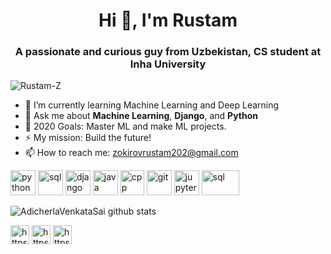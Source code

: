 <!--
**Rustam-Z/Rustam-Z** is a ✨ _special_ ✨ repository because its `README.md` (this file) appears on your GitHub profile.

Here are some ideas to get you started:

- 🔭 I’m currently working on ...
- 🌱 I’m currently learning ...
- 👯 I’m looking to collaborate with other developers
- 🤔 I’m looking for help with ...
- 💬 Ask me about ...
- 📫 How to reach me: ...
- 😄 Pronouns: ...
- ⚡ Fun fact: ...
- 🔮 <img src="https://media.giphy.com/media/WUlplcMpOCEmTGBtBW/giphy.gif" width="35">
<h3 align="center"><b>Seeking Machine Learning Intern roles!!</b></h3>
<img align='right' src="https://media.giphy.com/media/M9gbBd9nbDrOTu1Mqx/giphy.gif" width="230">

## <img src="https://media.giphy.com/media/M9gbBd9nbDrOTu1Mqx/giphy.gif" width="50"> How about some stats?
[![Repos Badge](https://badges.pufler.dev/repos/Rustam-Z)](https://badges.pufler.dev/repos/Rustam-Z)
[![Commits Badge](https://badges.pufler.dev/commits/monthly/Rustam-Z)](https://badges.pufler.dev/commits/monthly/Rustam-Z)
![Profile views](https://gpvc.arturio.dev/Rustam-Z) 
![GitHub followers](https://img.shields.io/github/followers/Rustam-Z?label=Follow&style=social) 

[![Top Langs](https://github-readme-stats.vercel.app/api/top-langs/?username=Rustam-Z&layout=compact)](https://github.com/Rustam-Z/github-readme-stats)
https://github.com/anuraghazra/github-readme-stats
-->

<h1 align="center">Hi 👋, I'm Rustam</h1>
<h3 align="center">A passionate and curious guy from Uzbekistan, CS student at Inha University</h3>

<p align="left"> <img src="https://komarev.com/ghpvc/?username=Rustam-Z" alt="Rustam-Z" /> </p> 

- 🔭 I’m currently learning Machine Learning and Deep Learning 
- 💬 Ask me about **Machine Learning**, **Django**, and **Python** 
- 🥅 2020 Goals: Master ML and make ML projects.
- ⚡ My mission: Build the future!
- 📫 How to reach me: zokirovrustam202@gmail.com

<p align="left">
    <img src="https://devicons.github.io/devicon/devicon.git/icons/python/python-original.svg" alt="python" width="40" height="40"/>
    <img src="https://www.vectorlogo.zone/logos/tensorflow/tensorflow-icon.svg" alt="sql" width="40" height="40"/>
    <img src="https://www.vectorlogo.zone/logos/djangoproject/djangoproject-icon.svg" alt="django" width="40" height="40"/>
    <img src="https://devicon.dev/devicon.git/icons/java/java-original.svg" alt="java" width="40" height="40"/>
    <img src="https://raw.githubusercontent.com/isocpp/logos/master/cpp_logo.png" alt="cpp" width="38" height="40"/>
    <img src="https://www.vectorlogo.zone/logos/git-scm/git-scm-icon.svg" alt="git" width="40" height="40"/>
    <img src="https://www.vectorlogo.zone/logos/jupyter/jupyter-icon.svg" alt="jupyter-notebook" width="40" height="40"/>
    <img src="https://github.com/cncf/landscape/blob/master/hosted_logos/my-sql.svg" alt="sql" width="60" height="40"/>
</p>

![AdicherlaVenkataSai github stats](https://github-readme-stats.vercel.app/api?username=Rustam-Z&show_icons=true)    

<p align="left"> 
    <a href="https://twitter.com/https://twitter.com/rz_zokirov" target="blank"><img align="center" src="https://www.vectorlogo.zone/logos/twitter/twitter-tile.svg" alt="https://twitter.com/rz_zokirov" height="30" width="30" /></a>
    <a href="https://www.linkedin.com/in/rustam-zokirov-6476b71a2/" target="blank"><img align="center" src="https://www.vectorlogo.zone/logos/linkedin/linkedin-tile.svg" alt="https://www.linkedin.com/in/rustam-zokirov-6476b71a2/" height="30" width="30" /></a>
    <a href="https://t.me/rz_zokirov" target="blank"><img align="center" src="https://www.vectorlogo.zone/logos/telegram/telegram-tile.svg" alt="https://t.me/rz_zokirov" height="30" width="30" /></a>
<!--     <a href="https://leetcode.com/rustam-z/" target="blank"><img align="center" src="https://upload.wikimedia.org/wikipedia/commons/1/19/LeetCode_logo_black.png" alt="LeetCode" height="30" width="30" /></a> -->
</p>
